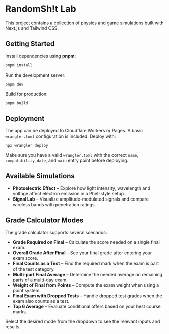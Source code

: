 # RandomSh!t Lab

This project contains a collection of physics and game simulations built with Next.js and Tailwind CSS.

## Getting Started

Install dependencies using **pnpm**:

```bash
pnpm install
```

Run the development server:

```bash
pnpm dev
```

Build for production:

```bash
pnpm build
```

## Deployment

The app can be deployed to Cloudflare Workers or Pages. A basic `wrangler.toml` configuration is included. Deploy with:

```bash
npx wrangler deploy
```

Make sure you have a valid `wrangler.toml` with the correct `name`, `compatibility_date`, and `main` entry point before deploying.

## Available Simulations

- **Photoelectric Effect** – Explore how light intensity, wavelength and voltage affect electron emission in a Phet-style setup.
- **Signal Lab** – Visualize amplitude-modulated signals and compare wireless bands with penetration ratings.

## Grade Calculator Modes

The grade calculator supports several scenarios:

- **Grade Required on Final** – Calculate the score needed on a single final exam.
- **Overall Grade After Final** – See your final grade after entering your exam score.
- **Final Counts as a Test** – Find the required mark when the exam is part of the test category.
- **Multi-part Final Average** – Determine the needed average on remaining parts of a multi-day exam.
- **Weight of Final from Points** – Compute the exam weight when using a point system.
- **Final Exam with Dropped Tests** – Handle dropped test grades when the exam also counts as a test.
- **Top 6 Average** – Evaluate conditional offers based on your best course marks.

Select the desired mode from the dropdown to see the relevant inputs and results.
